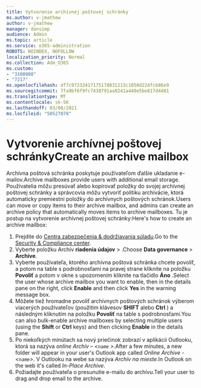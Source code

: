 ```yaml
---
title: Vytvorenie archívnej poštovej schránky
ms.author: v-jmathew
author: v-jmathew
manager: dansimp
audience: Admin
ms.topic: article
ms.service: o365-administration
ROBOTS: NOINDEX, NOFOLLOW
localization_priority: Normal
ms.collection: Adm_O365
ms.custom:
- "3100008"
- "7217"
ms.openlocfilehash: df7c97232417175178031213c1050d224fcb86e9
ms.sourcegitcommit: 7fa9bf6f9fc7438791aa9241a440e5be817d4401
ms.translationtype: MT
ms.contentlocale: sk-SK
ms.lasthandoff: 03/08/2021
ms.locfileid: "50527078"
---
```

# <a name="create-an-archive-mailbox"></a><span data-ttu-id="9b835-102">Vytvorenie archívnej poštovej schránky</span><span class="sxs-lookup"><span data-stu-id="9b835-102">Create an archive mailbox</span></span>

<span data-ttu-id="9b835-103">Archívna poštová schránka poskytuje používateľom ďalšie ukladanie e-mailov.</span><span class="sxs-lookup"><span data-stu-id="9b835-103">Archive mailboxes provide users with additional email storage.</span></span> <span data-ttu-id="9b835-104">Používatelia môžu presúvať alebo kopírovať položky do svojej archívnej poštovej schránky a správcovia môžu vytvoriť politiku archivácie, ktorá automaticky premiestni položky do archívnych poštových schránok.</span><span class="sxs-lookup"><span data-stu-id="9b835-104">Users can move or copy items to their archive mailbox, and admins can create an archive policy that automatically moves items to archive mailboxes.</span></span> <span data-ttu-id="9b835-105">Tu je postup na vytvorenie archívnej poštovej schránky:</span><span class="sxs-lookup"><span data-stu-id="9b835-105">Here's how to create an archive mailbox:</span></span>

1. <span data-ttu-id="9b835-106">Prejdite do [Centra zabezpečenia & dodržiavania súladu]( https://go.microsoft.com/fwlink/p/?linkid=2077143).</span><span class="sxs-lookup"><span data-stu-id="9b835-106">Go to the [Security & Compliance center]( https://go.microsoft.com/fwlink/p/?linkid=2077143).</span></span>
2. <span data-ttu-id="9b835-107">Vyberte položku Archív **riadenia údajov**  >  .</span><span class="sxs-lookup"><span data-stu-id="9b835-107">Choose **Data governance** > **Archive**.</span></span>
3. <span data-ttu-id="9b835-108">Vyberte používateľa, ktorého archívna poštová schránka chcete povoliť, a potom na table s podrobnosťami na pravej strane kliknite na položku **Povoliť** a potom v okne s upozornením kliknite na tlačidlo **Áno** .</span><span class="sxs-lookup"><span data-stu-id="9b835-108">Select the user whose archive mailbox you want to enable, then in the details pane on the right, click **Enable** and then click **Yes** in the warning message box.</span></span>
4. <span data-ttu-id="9b835-109">Môžete tiež hromadne povoliť archívnych poštových schránok výberom viacerých používateľov (použitím klávesov **SHIFT** alebo **Ctrl** ) a následným kliknutím na položku **Povoliť** na table s podrobnosťami.</span><span class="sxs-lookup"><span data-stu-id="9b835-109">You can also bulk-enable archive mailboxes by selecting multiple users (using the **Shift** or **Ctrl** keys) and then clicking **Enable** in the details pane.</span></span>
5. <span data-ttu-id="9b835-110">Po niekoľkých minútach sa nový priečinok zobrazí v aplikácii Outlooku, ktorá sa nazýva *online Archív – <`name` >*.</span><span class="sxs-lookup"><span data-stu-id="9b835-110">After a few minutes, a new folder will appear in your user's Outlook app called *Online Archive - <`name`>*.</span></span> <span data-ttu-id="9b835-111">V Outlooku na webe sa nazýva *Archív na mieste*.</span><span class="sxs-lookup"><span data-stu-id="9b835-111">In Outlook on the web it's called *In-Place Archive*.</span></span>
6. <span data-ttu-id="9b835-112">Požiadajte používateľa o presunutie e-mailu do archívu.</span><span class="sxs-lookup"><span data-stu-id="9b835-112">Tell your user to drag and drop email to the archive.</span></span>
